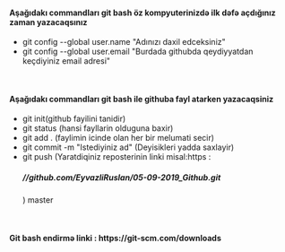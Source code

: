<h4>Aşağıdakı commandları git bash öz kompyuterinizdə ilk dəfə açdığınız zaman yazacaqsınız</h4>
<ul>
<li>git config --global user.name "Adınızı daxil edceksiniz"</li>
<li>git config --global user.email "Burdada githubda qeydiyyatdan keçdiyiniz email adresi"</li>
</ul>
<br>
<h4>Aşağıdakı commandları git bash ile githuba fayl atarken yazacaqsiniz</h4>
<ul>
<li>git init(github fayilini tanidir)</li>
<li>git status (hansi fayllarin olduguna baxir)</li>
<li>git add . (faylimin icinde olan her bir melumati secir)</li>
<li>git commit -m "Istediyiniz ad" (Deyisikleri yadda saxlayir)</li>
<li>git push (Yaratdiqiniz reposterinin linki misal:https : <br>
 <h5>//github.com/EyvazliRuslan/05-09-2019_Github.git </h5>) master</li>
</ul>
<br>
<h4>Git bash endirmə linki : https://git-scm.com/downloads </h4>
